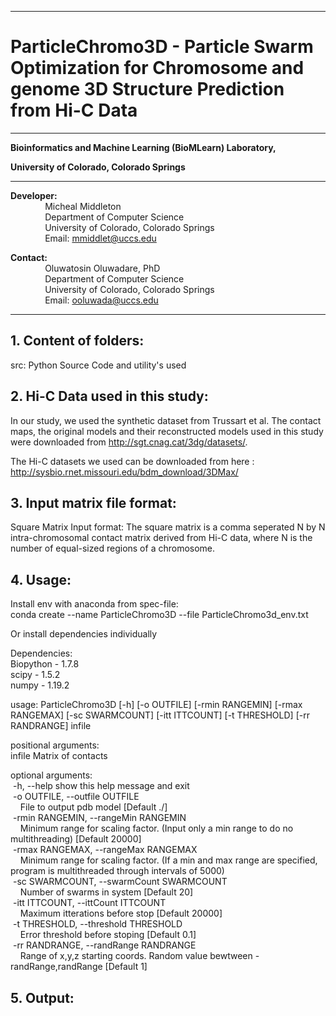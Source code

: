 ------------------------------------------------------------------------------------------------------------------------------------
# ParticleChromo3D -  Particle Swarm Optimization for Chromosome and genome 3D Structure Prediction from Hi-C Data  
------------------------------------------------------------------------------------------------------------------------------------
**Bioinformatics and Machine Learning (BioMLearn) Laboratory,**

**University of Colorado, Colorado Springs**

----------------------------------------------------------------------

**Developer:** <br />
&nbsp;&nbsp;&nbsp;&nbsp;&nbsp;&nbsp;&nbsp;&nbsp;&nbsp;&nbsp;&nbsp;&nbsp;&nbsp;&nbsp;Micheal Middleton<br />
		 &nbsp;&nbsp;&nbsp;&nbsp;&nbsp;&nbsp;&nbsp;&nbsp;&nbsp;&nbsp;&nbsp;&nbsp;&nbsp;&nbsp;Department of Computer Science <br />
		 &nbsp;&nbsp;&nbsp;&nbsp;&nbsp;&nbsp;&nbsp;&nbsp;&nbsp;&nbsp;&nbsp;&nbsp;&nbsp;&nbsp;University of Colorado, Colorado Springs <br />
		 &nbsp;&nbsp;&nbsp;&nbsp;&nbsp;&nbsp;&nbsp;&nbsp;&nbsp;&nbsp;&nbsp;&nbsp;&nbsp;&nbsp;Email: mmiddlet@uccs.edu 

**Contact:** <br />
		 &nbsp;&nbsp;&nbsp;&nbsp;&nbsp;&nbsp;&nbsp;&nbsp;&nbsp;&nbsp;&nbsp;&nbsp;&nbsp;&nbsp;Oluwatosin Oluwadare, PhD <br />
		 &nbsp;&nbsp;&nbsp;&nbsp;&nbsp;&nbsp;&nbsp;&nbsp;&nbsp;&nbsp;&nbsp;&nbsp;&nbsp;&nbsp;Department of Computer Science <br />
		 &nbsp;&nbsp;&nbsp;&nbsp;&nbsp;&nbsp;&nbsp;&nbsp;&nbsp;&nbsp;&nbsp;&nbsp;&nbsp;&nbsp;University of Colorado, Colorado Springs <br />
		 &nbsp;&nbsp;&nbsp;&nbsp;&nbsp;&nbsp;&nbsp;&nbsp;&nbsp;&nbsp;&nbsp;&nbsp;&nbsp;&nbsp;Email: ooluwada@uccs.edu 
     
--------------------------------------------------------------------	

**1.	Content of folders:**
-----------------------------------------------------------	
src: Python Source Code and utility's used

**2.	Hi-C Data used in this study:**
-----------------------------------------------------------
In our study, we used the synthetic dataset from Trussart et al. The contact maps, the original models and their reconstructed models used in this study were downloaded from http://sgt.cnag.cat/3dg/datasets/.

The Hi-C datasets we used can be downloaded from here : http://sysbio.rnet.missouri.edu/bdm_download/3DMax/

**3.	Input matrix file format:**
-----------------------------------------------------------

Square Matrix Input format: The square matrix is a comma seperated N by N intra-chromosomal contact matrix derived from Hi-C data, where N is the number of equal-sized regions of a chromosome.

**4.	Usage:**
-----------------------------------------------------------

Install env with anaconda from spec-file: <br />
conda create --name ParticleChromo3D --file ParticleChromo3d_env.txt

Or install dependencies individually <br />

Dependencies: <br />
Biopython - 1.7.8 <br />
scipy - 1.5.2 <br />
numpy - 1.19.2 <br />

usage: ParticleChromo3D [-h] [-o OUTFILE] [-rmin RANGEMIN] [-rmax RANGEMAX] [-sc SWARMCOUNT] [-itt ITTCOUNT]
                        [-t THRESHOLD] [-rr RANDRANGE]
                        infile

positional arguments: <br />
  infile                Matrix of contacts <br />

optional arguments: <br />
&nbsp;-h, --help  show this help message and exit <br />
&nbsp;-o OUTFILE, --outfile OUTFILE <br />
&nbsp;&nbsp;&nbsp;&nbsp;File to output pdb model [Default ./] <br />
&nbsp;-rmin RANGEMIN, --rangeMin RANGEMIN <br />
&nbsp;&nbsp;&nbsp;&nbsp;Minimum range for scaling factor. (Input only a min range to do no multithreading) [Default
                        20000] <br />
&nbsp;-rmax RANGEMAX, --rangeMax RANGEMAX <br />
&nbsp;&nbsp;&nbsp;&nbsp;Minimum range for scaling factor. (If a min and max range are specified, program is
                        multithreaded through intervals of 5000) <br />
&nbsp;-sc SWARMCOUNT, --swarmCount SWARMCOUNT <br />
&nbsp;&nbsp;&nbsp;&nbsp;Number of swarms in system [Default 20] <br />
&nbsp;-itt ITTCOUNT, --ittCount ITTCOUNT <br />
&nbsp;&nbsp;&nbsp;&nbsp;Maximum itterations before stop [Default 20000] <br />
&nbsp;-t THRESHOLD, --threshold THRESHOLD <br />
&nbsp;&nbsp;&nbsp;&nbsp;Error threshold before stoping [Default 0.1] <br />
&nbsp;-rr RANDRANGE, --randRange RANDRANGE <br />
&nbsp;&nbsp;&nbsp;&nbsp;Range of x,y,z starting coords. Random value bewtween -randRange,randRange [Default 1] <br />


**5.	Output:**
-----------------------------------------------------------


